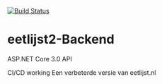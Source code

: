 [![Build Status](https://mauroeijsenring.visualstudio.com/eetlijst2/_apis/build/status/Mautjee.eetlijst2?branchName=master)](https://mauroeijsenring.visualstudio.com/eetlijst2/_build/latest?definitionId=1&branchName=master)


# eetlijst2-Backend

ASP.NET Core 3.0 API

CI/CD working
Een verbeterde versie van eetlijst.nl
